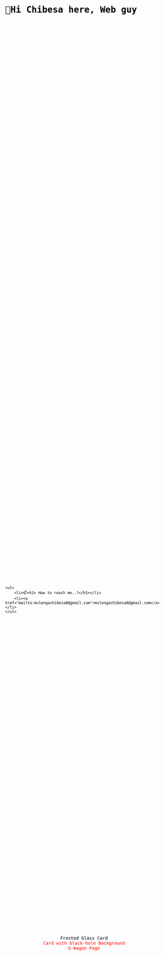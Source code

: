  



<html lang="en">  
<head>
    <meta charset="UTF-8">
    <meta name="viewport" content="width=device-width, initial-scale=1.0">
    <title>CMULS Web Guy</title>
    <style>
        body {
            background: url(https://images.hdqwalls.com/wallpapers/lamborghini-aventador-sv-2018-s4.jpg) no-repeat center center;
            background-size: cover;
            display: grid;
            font-family: 'Inconsolata', monospace;
            color: black; /* Set text color to white for better visibility on the background */
            padding: 20px; /* Add padding for better readability */
        }

        h1 {
            font-size: 4em; /* Increase font size for the heading */
            margin-bottom: 20px; /* Add margin to separate heading from the content */
            color: white;
        }

        a {
            color: red; /* Set link color to white */
            text-decoration: none; /* Remove underline from links */
             
        }
  /* ========== Container (Glassmorphism Style) ========== */
 .container {
  width: 90%;
  max-width: 1200px;
  margin: 20px auto;
  background: rgba(255, 255, 255, 0.08);
  padding: 40px;
  border-radius: 15px;
  backdrop-filter: blur(12px);
  box-shadow: 0 8px 30px rgba(0, 0, 0, 0.6);
}
        h3 {
            color: white;
            font-size: 2em;
            
        }
       #projects {
        padding: 100px 0;
        text-align: center;
  } 
  /* ========== Buttons (Spotify + Manus Fusion) ========== */
button,
.cta-button,
.social-button {
  display: inline-block;
  background: linear-gradient(135deg, #1db954, #18a345);
  color: #000;
  padding: 12px 28px;
  font-size: 1rem;
  font-weight: bold;
  text-transform: uppercase;
  text-decoration: none;
  border-radius: 10px;
  transition: transform 0.3s ease, box-shadow 0.3s ease;
  min-width: 160px;
  text-align: center;
  border: none;
  cursor: pointer;
}
/* Hover Effect */
button:hover,
.cta-button:hover,
.social-button:hover {
  transform: scale(1.1);
  box-shadow: 0 6px 15px rgba(29, 185, 84, 0.4);
} 
.projects-grid {
  display: flex;
  flex-wrap: wrap;
  justify-content: center;
  gap: 30px;
  margin-top: 30px;
} 
.project-card {
  background: rgba(255, 255, 255, 0.1);
  padding: 30px;
  border-radius: 12px;
  width: 320px;
  text-align: center;
  transition: transform 0.3s ease, box-shadow 0.3s ease;
}
/* Hover Effect */
.project-card:hover {
  transform: scale(1.05);
  box-shadow: 0 6px 20px rgba(255, 255, 255, 0.1);
}
       
 </style>
</head>
<body>
    <h1>👋Hi Chibesa here, Web guy</h1>
    <h3>Welcome to my 'how to reach me? page' where you can access my contact details.</h3>
    
    <ul>
        <li>📫<h1> How to reach me..?</h1></li>
        <li><a href="mailto:mulengachibesa8@gmail.com">mulengachibesa8@gmail.com</a></li>
    </ul>

<!-- Projects Section -->
  <section id="projects" class="fade-in" aria-labelledby="projects-title">
    <div class="container">
    <h3 id="projects-title">My Projects</h3>
      <div class="projects-grid">
       <div class= "project-card>
        <a href="https://cmuls.github.io/Galaxy-Webers/"  target="_blank" class="cta-button" rel="noopener noreferrer">Frosted Glass Card</a>
       </div>
       <div class="project-card">
        <a href="https://cmuls.github.io/Galaxi-2/"  target="_blank" class="cta-button" rel="noopener noreferrer">Card with black-hole Background</a>
       </div>
       <div class="sproject-card">
       <a href="https://cmuls.github.io/Cit-s-Cars/"  target="_blank" class="cta-button" rel="noopener noreferrer">G-Wagon Page</a>
       </div>
      </div> 
    </div>
  </section>

</body>
</html>
